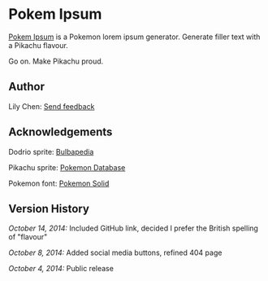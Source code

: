 Pokem Ipsum
===========

[Pokem Ipsum](http://pokemipsum.com/) is a Pokemon lorem ipsum generator. Generate filler text with a Pikachu flavour.

Go on. Make Pikachu proud.

Author
------

Lily Chen: [Send feedback](mailto:pokem@ririchen.com)

Acknowledgements
----------------

Dodrio sprite: [Bulbapedia](http://bulbapedia.bulbagarden.net/wiki/Dodrio_%28Pok%C3%A9mon%29)

Pikachu sprite: [Pokemon Database](http://pokemondb.net/sprites/pikachu)

Pokemon font: [Pokemon Solid](http://www.dafont.com/pokemon.font)

Version History
---------------

*October 14, 2014:* Included GitHub link, decided I prefer the British spelling of "flavour"

*October 8, 2014:* Added social media buttons, refined 404 page

*October 4, 2014:* Public release